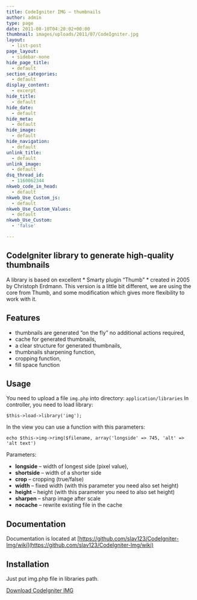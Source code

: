 ```yaml
---
title: CodeIgniter IMG – thumbnails
author: admin
type: page
date: 2011-08-10T04:20:02+00:00
thumbnail: images/uploads/2011/07/CodeIgniter.jpg
layout:
  - list-post
page_layout:
  - sidebar-none
hide_page_title:
  - default
section_categories:
  - default
display_content:
  - excerpt
hide_title:
  - default
hide_date:
  - default
hide_meta:
  - default
hide_image:
  - default
hide_navigation:
  - default
unlink_title:
  - default
unlink_image:
  - default
dsq_thread_id:
  - 1160062344
nkweb_code_in_head:
  - default
nkweb_Use_Custom_js:
  - default
nkweb_Use_Custom_Values:
  - default
nkweb_Use_Custom:
  - 'false'

---
```

## CodeIgniter library to generate high-quality thumbnails

A library is based on excellent \* Smarty plugin &#8220;Thumb&#8221; \* created in 2005 by Christoph Erdmann. This version is a little bit different, we are using the core from Thumb, and some modification which gives more flexibility to work with it.

## Features

  * thumbnails are generated &#8220;on the fly&#8221; no additional actions required,
  * cache for generated thumbnails,
  * a clear structure for generated thumbnails,
  * thumbnails sharpening function,
  * cropping function,
  * fill space function

## Usage

You need to upload a file `img.php` into directory: `application/libraries` In controller, you need to load library:

`$this->load->library('img');`

In the view you can use a function with this parameters:

`echo $this->img->rimg($filename, array('longside' => 745, 'alt' => 'alt text')`

Parameters:

- **longside** – width of longest side (pixel value),  
- **shortside** – width of a shorter side  
- **crop** – cropping (true/false)  
- **width** – fixed width (with this parameter you need also set height)  
- **height** – height (with this parameter you need to also set height)  
- **sharpen** – sharp image after scale  
- **nocache** – rewrite existing file in the cache

## Documentation

Documentation is located at [https://github.com/slav123/CodeIgniter-Img/wiki](https://github.com/slav123/CodeIgniter-Img/wiki)

## Installation

Just put img.php file in libraries path.

[Download CodeIgniter IMG](https://github.com/slav123/CodeIgniter-Img)